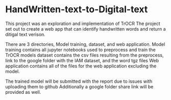# HandWritten-text-to-Digital-text
This project was an exploration and implementation of TrOCR
The project set out to create a web app that can identify handwritten words and return a ditigal text verison.

There are 3 directories, Model training, dataset, and web application.
Model training contains all jupyter notebooks used to preprocess and train the TrOCR models
dataset contains the csv files resulting from the preprocess, link to the google folder with the IAM dataset, and the word tgz files
Web application contains all of the files for the web application excluding the model. 

The trained model will be submitted with the report due to issues with uploading them to github
Additionally a google folder share link will be provided as well.
